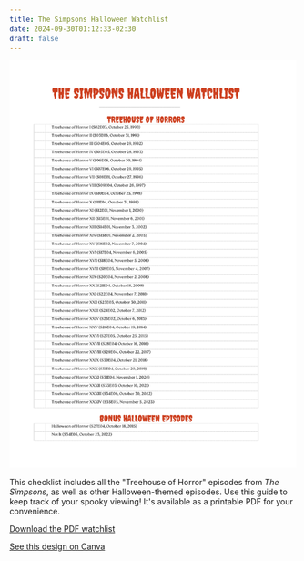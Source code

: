 ```yaml
---
title: The Simpsons Halloween Watchlist
date: 2024-09-30T01:12:33-02:30
draft: false
---
```


![The Simpsons Halloween Watchlist](simpsons-halloween-watchlist.png)

This checklist includes all the "Treehouse of Horror" episodes from *The Simpsons*, as well as other Halloween-themed episodes. Use this guide to keep track of your spooky viewing! It's available as a printable PDF for your convenience.

[Download the PDF watchlist](simpsons-halloween-watchlist.pdf)

[See this design on Canva](https://www.canva.com/design/DAGSKfxPAdQ/2510_PzLLbqe15Z3oUEOgA/view)